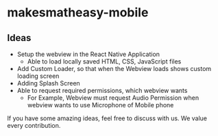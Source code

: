 # makesmatheasy-mobile

## Ideas
- Setup the webview in the React Native Application
  - Able to load locally saved HTML, CSS, JavaScript files
- Add Custom Loader, so that when the Webview loads shows custom loading screen
- Adding Splash Screen
- Able to request required permissions, which webview wants
  - For Example, Webview must request Audio Permission when webview wants to use Microphone of Mobile phone

If you have some amazing ideas, feel free to discuss with us. We value every contribution.
